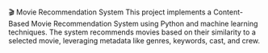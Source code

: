 🎬 Movie Recommendation System
This project implements a Content-Based Movie Recommendation System using Python and machine learning techniques.
The system recommends movies based on their similarity to a selected movie, leveraging metadata like genres, keywords, cast, and crew.

